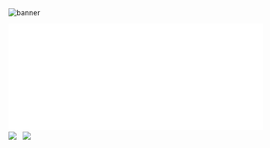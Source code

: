 <img src='https://github.com/adityaanand0001/adityaanand0001/assets/98987504/b81250fe-ab83-474f-bc9f-8471e47c06a3' width="960px" alt="banner">

[<img src="aboutme.svg" >](https://github.com/adityaanand0001/adityaanand0001/blob/09c09e10cd5c8ffeeec5276b975d1f868eb52b16/aboutme.svg)
<a href="www.linkedin.com/in/adityaArise
"><img src="https://img.shields.io/badge/LinkedIn-0A66C2.svg?style=for-the-badge&logo=LinkedIn&logoColor=white"></a>
&nbsp;
<img src="https://img.shields.io/badge/Instagram-E4405F.svg?style=for-the-badge&logo=Instagram&logoColor=white">
			
				
